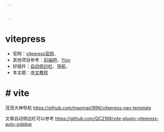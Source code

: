 ```yaml
---


---
```

# vitepress

- 官网：[vitepress官网](https://vitepress.dev/)、
- 其他项目参考：[前端吧](https://github.com/msyuan/vitePress-project)、[Yiov](https://github.com/Yiov/vitepress-doc)
- 好插件：[自动侧边栏](https://github.com/QC2168/vite-plugin-vitepress-auto-sidebar)、[导航](https://github.com/maomao1996/vitepress-nav-template)、
- 本主题：[中文教程](https://vitepress.yiov.top/)

# # vite

茂茂大神导航
https://github.com/maomao1996/vitepress-nav-template

文章自动侧边栏可以参考
https://github.com/QC2168/vite-plugin-vitepress-auto-sidebar
